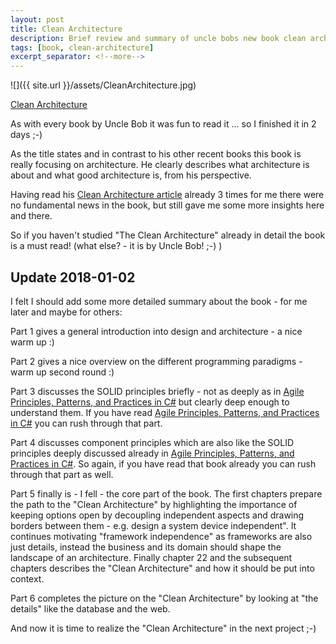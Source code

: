 ```yaml
---
layout: post
title: Clean Architecture
description: Brief review and summary of uncle bobs new book clean architecture.
tags: [book, clean-architecture]
excerpt_separator: <!--more-->
---
```


![]({{ site.url }}/assets/CleanArchitecture.jpg)

[Clean Architecture](https://www.amazon.com/Clean-Architecture-Craftsmans-Software-Structure/dp/0134494164/ref=sr_1_1?ie=UTF8&qid=1513596353&sr=8-1&keywords=clean+architecture)

As with every book by Uncle Bob it was fun to read it ... so I finished it in 2 days ;-)

As the title states and in contrast to his other recent books this book is really focusing on architecture. 
He clearly describes what architecture is about and what good architecture is, from his perspective.

Having read his [Clean Architecture article](https://8thlight.com/blog/uncle-bob/2012/08/13/the-clean-architecture.html) already 3 
times for me there were no fundamental news in the book, but still gave me some more insights here and there.
<!--more-->
So if you haven't studied "The Clean Architecture" already in detail the book is a must read! 
(what else? - it is by Uncle Bob! ;-) )

## Update 2018-01-02

I felt I should add some more detailed summary about the book - for me later and maybe for others:

Part 1 gives a general introduction into design and architecture - a nice warm up :)

Part 2 gives a nice overview on the different programming paradigms - warm up second round :)

Part 3 discusses the SOLID principles briefly - not as deeply as in [Agile Principles, Patterns, and Practices in C#](https://www.amazon.com/Agile-Principles-Patterns-Practices-C/dp/0131857258/ref=sr_1_1?ie=UTF8&qid=1514894364&sr=8-1&keywords=agile+patterns+and+practices)
but clearly deep enough to understand them. If you have read  [Agile Principles, Patterns, and Practices in C#](https://www.amazon.com/Agile-Principles-Patterns-Practices-C/dp/0131857258/ref=sr_1_1?ie=UTF8&qid=1514894364&sr=8-1&keywords=agile+patterns+and+practices)
you can rush through that part.

Part 4 discusses component principles which are also like the SOLID principles deeply discussed already in 
[Agile Principles, Patterns, and Practices in C#](https://www.amazon.com/Agile-Principles-Patterns-Practices-C/dp/0131857258/ref=sr_1_1?ie=UTF8&qid=1514894364&sr=8-1&keywords=agile+patterns+and+practices).
So again, if you have read that book already you can rush through that part as well.

Part 5 finally is - I fell - the core part of the book. The first chapters prepare the path to the "Clean Architecture" by highlighting
the importance of keeping options open by decoupling independent aspects and drawing borders between them - e.g. design a system device 
independent". It continues motivating "framework independence" as frameworks are also just details, instead the business and its domain 
should shape the landscape of an architecture.
Finally chapter 22 and the subsequent chapters describes the "Clean Architecture" and how it should be put into context.

Part 6 completes the picture on the "Clean Architecture" by looking at "the details" like the database and the web.


And now it is time to realize the "Clean Architecture" in the next project ;-)


